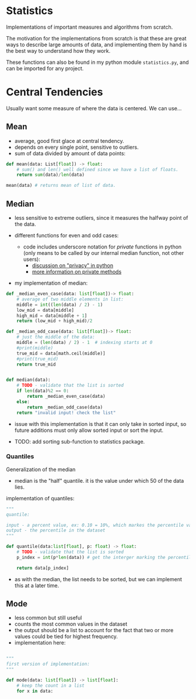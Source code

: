 # Statistics
Implementations of important measures and algorithms from scratch. 

The motivation for the implementations from scratch is that these are great ways to describe large amounts of data, and implementing them by hand is the best way to understand how they work. 

These functions can also be found in my python module `statistics.py`, and can be imported for any project. 

# Central Tendencies

Usually want some measure of where the data is centered. We can use...

## Mean
- average, good first glace at central tendency. 
- depends on every single point, sensitive to outliers. 
- sum of data divided by amount of data points:
```python
def mean(data: List[float]) -> float:
    # sum() and len() well defined since we have a list of floats. 
    return sum(data)/len(data)

mean(data) # returns mean of list of data. 
```

## Median
- less sensitive to extreme outliers, since it measures the halfway point of the data. 
- different functions for even and odd cases:
  - code includes underscore notation for *private* functions in python (only means to be called by our internal median function, not other users):
    - [discussion on "privacy" in python](https://stackoverflow.com/questions/1547145/defining-private-module-functions-in-python)
    - [more information on private methods](https://www.geeksforgeeks.org/private-methods-in-python/)

- my implementation of median: 
```python
def _median_even_case(data: list[float])-> float:
    # average of two middle elements in list:
    middle = int((len(data) / 2) - 1)
    low_mid = data[middle]
    high_mid = data[middle + 1]
    return (low_mid + high_mid)/2

def _median_odd_case(data: list[float])-> float:
    # just the middle of the data:
    middle = (len(data) / 2) - 1  # indexing starts at 0
    #print(middle)
    true_mid = data[math.ceil(middle)]
    #print(true_mid)
    return true_mid


def median(data):
    # TODO - validate that the list is sorted
    if len(data)%2 == 0:
        return _median_even_case(data)
    else:
        return _median_odd_case(data)
    return "invalid input! check the list"
```
- issue with this implementation is that it can only take in sorted input, so future additions must only allow sorted input or sort the input.

- TODO: add sorting sub-function to statistics package. 

### Quantiles

Generalization of the median
- median is the "half" quantile. it is the value under which $50%$ of the data lies. 

implementation of quantiles:

```python
"""
quantile:

input - a percent value, ex: 0.10 = 10%, which markes the percentile value, must be a sorted list!
output - the percentile in the dataset
"""

def quantile(data:list[float], p: float) -> float:
    # TODO - validate that the list is sorted
    p_index = int(p*len(data)) # get the interger marking the percentile in the data

    return data[p_index]


```
- as with the median, the list needs to be sorted, but we can implement this at a later time. 

## Mode

- less common but still useful
- counts the most common values in the dataset
- the output should be a list to account for the fact that two or more values could be tied for highest frequency. 
- implementation here:

```python

"""
first version of implementation:
"""

def mode(data: list[float]) -> list[float]:
    # keep the count in a list
    for x in data:
        



```
